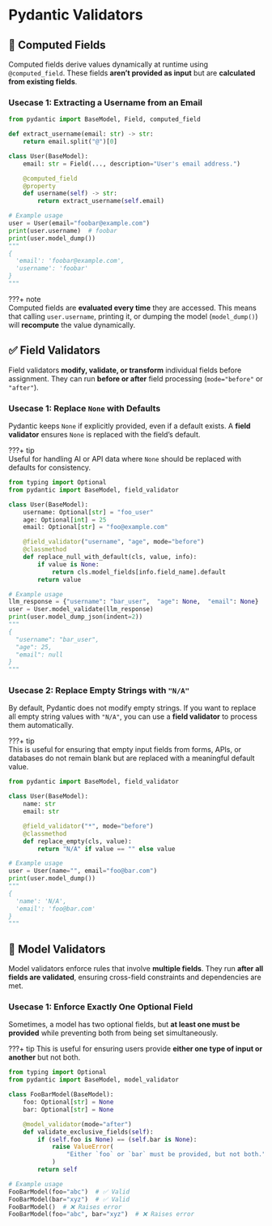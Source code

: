 # Pydantic Validators

## 🧮 Computed Fields

Computed fields derive values dynamically at runtime using `@computed_field`. These fields **aren’t provided as input** but are **calculated from existing fields**. 

### Usecase 1: Extracting a Username from an Email

```python linenums="1" hl_lines="9-12"
from pydantic import BaseModel, Field, computed_field

def extract_username(email: str) -> str:
    return email.split("@")[0]

class User(BaseModel):
    email: str = Field(..., description="User's email address.")

    @computed_field
    @property
    def username(self) -> str:
        return extract_username(self.email)

# Example usage
user = User(email="foobar@example.com")
print(user.username)  # foobar
print(user.model_dump())  
"""
{
  'email': 'foobar@example.com',
  'username': 'foobar'
}
"""
```

???+ note  
    Computed fields are **evaluated every time** they are accessed. This means that calling `user.username`, printing it, or dumping the model (`model_dump()`) will **recompute** the value dynamically. 


## ✅ Field Validators

Field validators **modify, validate, or transform** individual fields before assignment. They can run **before or after** field processing (`mode="before"` or `"after"`). 

### Usecase 1: Replace `None` with Defaults  
Pydantic keeps `None` if explicitly provided, even if a default exists. A **field validator** ensures `None` is replaced with the field’s default.  

???+ tip  
    Useful for handling AI or API data where `None` should be replaced with defaults for consistency.

```python linenums="1" hl_lines="9-14"
from typing import Optional
from pydantic import BaseModel, field_validator

class User(BaseModel):
    username: Optional[str] = "foo_user"
    age: Optional[int] = 25
    email: Optional[str] = "foo@example.com"

    @field_validator("username", "age", mode="before")
    @classmethod
    def replace_null_with_default(cls, value, info):
        if value is None:
            return cls.model_fields[info.field_name].default
        return value

# Example usage
llm_response = {"username": "bar_user",  "age": None,  "email": None}
user = User.model_validate(llm_response)
print(user.model_dump_json(indent=2))
"""
{
  "username": "bar_user",
  "age": 25,
  "email": null
}
"""
```

### Usecase 2: Replace Empty Strings with `"N/A"`

By default, Pydantic does not modify empty strings. If you want to replace all empty string values with `"N/A"`, you can use a **field validator** to process them automatically.

???+ tip  
    This is useful for ensuring that empty input fields from forms, APIs, or databases do not remain blank but are replaced with a meaningful default value.

```python linenums="1" hl_lines="7-10"
from pydantic import BaseModel, field_validator

class User(BaseModel):
    name: str
    email: str

    @field_validator("*", mode="before")
    @classmethod
    def replace_empty(cls, value):
        return "N/A" if value == "" else value

# Example usage
user = User(name="", email="foo@bar.com")
print(user.model_dump())
"""
{
  'name': 'N/A',
  'email': 'foo@bar.com'
}
"""
```


## 🧩 Model Validators

Model validators enforce rules that involve **multiple fields**. They run **after all fields are validated**, ensuring cross-field constraints and dependencies are met.

### Usecase 1: Enforce Exactly One Optional Field

Sometimes, a model has two optional fields, but **at least one must be provided** while preventing both from being set simultaneously.  

???+ tip
    This is useful for ensuring users provide **either one type of input or another** but not both.

```python linenums="1" hl_lines="8-14"
from typing import Optional
from pydantic import BaseModel, model_validator

class FooBarModel(BaseModel):
    foo: Optional[str] = None
    bar: Optional[str] = None

    @model_validator(mode="after")
    def validate_exclusive_fields(self):
        if (self.foo is None) == (self.bar is None):
            raise ValueError(
                "Either `foo` or `bar` must be provided, but not both."
            )
        return self

# Example usage
FooBarModel(foo="abc")  # ✅ Valid
FooBarModel(bar="xyz")  # ✅ Valid
FooBarModel()  # ❌ Raises error
FooBarModel(foo="abc", bar="xyz")  # ❌ Raises error
```


<!-- 



class ChartsRequest(BaseModel):
    title: str = "Generated Chart"
    transparent: bool = False
    x_axis: str = "X-axis"
    y_axis: str = "Y-axis"
    x_values: list[int | float]
    y_values: Optional[list[int | float]] = None
    graph_type: Optional[Literal['HIST', 'LINE', 'SCATTER', 'BAR', 'BOX']] = None  # Required when both x and y values are provided otherwise onlyy histogram is generated (frequency distribution)

    @model_validator(mode="after")
    def post_validation(self):
        if not self.graph_type == "HIST":
            if self.y_values is not None and len(self.x_values) != len(self.y_values):
                raise ValueError('x_values and y_values must be of equal length')
        return self
    
    class Config:
        json_schema_extra = {
            "example": {
                "title": "Pollution Level",
                "x_axis": "Years",
                "y_axis": "Level of CO2",
                "transparent": False,
                "x_values": [2009, 2010, 2011, 2012, 2013],
                "y_values": [5, 4, 3, 2, 1],
                "graph_type": "LINE"
            }
        }



decimalPlace = Annotated[float, AfterValidator(lambda x: round(x, 5))]
class WhisperUsage(ServiceUsage):
    service_type: ServiceType = ServiceType.WHISPER
    usage_minutes: decimalPlace = 0


class RoleMessage(BaseModel):
    role: Role = Role.user
    content: Annotated[str, StringConstraints(strip_whitespace=True, min_length=1)] = 'START'
    phase: int = 0
    action: BotAction = BotAction.PURSUE




##############################################################################
from typing import Literal, Optional, Union, Annotated
from pydantic import BaseModel, Field, field_validator, BeforeValidator

enumKeys = ["employmentType", "noticePeriod", "jobSeniority"]

def sanitize_string(value: str) -> Optional[str]:
    if value == "null" or value == "":
        return None
    elif value in {"string", "str", "boolean", "bool", "integer", "int", "float", "number", "object", "array"}:
        raise ValueError(f"Invalid input value: '{value}' found")
    return value

def sanitize_string_list(value: list[str]) -> list[str]:
    value = [item for item in value if sanitize_string(item)]
    return value

ValidatedString = Annotated[str, BeforeValidator(sanitize_string)]
ValidatedStringList = Annotated[list[str], BeforeValidator(sanitize_string_list)]

class JobDescription(BaseModel):
    # Job title of the position
    jobTitle: ValidatedString
    
    # Company offering the job
    company: ValidatedString
    
    # Overview of the job role
    roleOverview: ValidatedString
    
    # Indicates if the job is remote
    isRemote: Optional[bool] = None
    
    # Years of experience required; should be a positive float
    experienceRequired: Optional[float] = Field(None, ge=0)  # Positive float for years of experience
    
    # Employment type, restricted to specific values
    employmentType: Optional[Literal['full-time', 'part-time', 'contract', 'internship', 'freelance', 'volunteer', 'unknown']] = None

    # Notice period options, should be one of the predefined strings
    noticePeriod: Optional[Union[Literal['immediate', '1 month', '2 months', '3 months', '4 weeks', '6 days'], str]] = None

    # `jobSeniority` can be a list of predefined values or free-text string
    # Using Literal to restrict specific values helps clarify valid roles for the field.
    jobSeniority: Optional[list[Literal['entry-level', 'mid-level', 'senior-level', 'lead', 'director', 'executive', 'manager']]] = None

    # Key responsibilities in bullet points, list of strings
    responsibilitiesBullets: Optional[ValidatedStringList] = None
    
    # Required qualifications (degrees, certifications, etc.), list of strings
    qualificationsBullets: Optional[ValidatedStringList] = None
    
    # Additional job requirements (skills, experience, etc.), list of strings
    requirementBullets: Optional[ValidatedStringList] = None
    
    # Multiple possible job locations
    locations: Optional[ValidatedStringList] = None  
    
    # Industry-specific experience required (e.g., 'Tech', 'Finance', etc.)
    industryExperience: Optional[ValidatedStringList] = None 
    
    # Hard skills required (e.g., 'Python', 'Data Analysis', etc.)
    hardSkills: Optional[ValidatedStringList] = None
    
    # Soft skills required (e.g., 'Communication', 'Leadership', etc.)
    softSkills: Optional[ValidatedStringList] = None

    @field_validator(*enumKeys, mode='before')
    @classmethod
    def to_lower_case_strings(cls, value: str | list[str]) -> str | list[str]:
        if isinstance(value, list):
            value = sanitize_string_list([itm.lower() for itm in value])
        else:
            value = sanitize_string(value.lower())
        return value

##########################################



 -->
